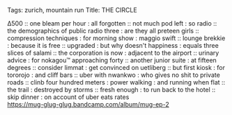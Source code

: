 Tags: zurich, mountain run
Title: THE CIRCLE  
  
∆500 :: one bleam per hour : all forgotten :: not much pod left : so radio :: the demographics of public radio three : are they all preteen girls :: compression techniques : for morning show : maggio swift :: lounge brekkie : because it is free :: upgraded : but why doesn't happiness : equals three slices of salami :: the corporation is now : adjacent to the airport :: urinary advice : for nokagou™ approaching forty :: another junior suite : at fifteen degrees :: consider limmat : get convinced on uetliberg :: but first kiosk : for tororojo : and cliff bars :: uber with nwankwo : who gives no shit to private roads :: clinb four hundred meters : power walking : and running when flat :: the trail : destroyed by storms :: fresh enough : to run back to the hotel :: skip dinner : on account of uber eats rates  
<https://mug-glug-glug.bandcamp.com/album/mug-ep-2>  
